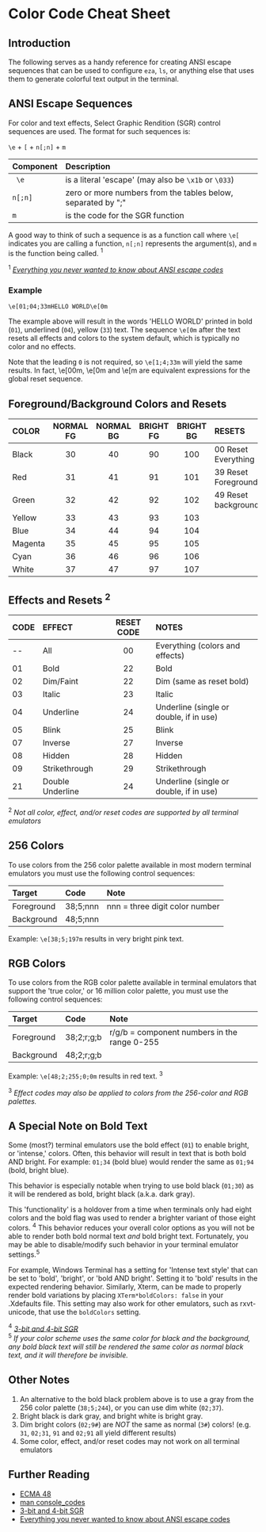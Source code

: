 # Color Code Cheat Sheet

## Introduction

The following serves as a handy reference for creating ANSI escape sequences that
can be used to configure `eza`, `ls`, or anything else that uses them to generate
colorful text output in the terminal.

## ANSI Escape Sequences

For color and text effects, Select Graphic Rendition (SGR) control sequences are
used. The format for such sequences is:

`\e` + `[` + `n[;n]` + `m`

| Component| Description                                                  |
|:---------|:-------------------------------------------------------------|
|` \e`     | is a literal 'escape' (may also be `\x1b` or `\033`)         |
|`n[;n]`   | zero or more numbers from the tables below, separated by ";" |
|`m`       | is the code for the SGR function                             |

A good way to think of such a sequence is as a function call where `\e[` indicates
you are calling a function, `n[;n]` represents the argument(s), and `m` is the
function being called. $^{1}$

$^{1}$ *[Everything you never wanted to know about ANSI escape codes](https://notes.burke.libbey.me/ansi-escape-codes/)*

### Example

`\e[01;04;33mHELLO WORLD\e[0m`

The example above will result in the words 'HELLO WORLD' printed in bold (`01`),
underlined (`04`), yellow (`33`) text. The sequence `\e[0m` after the text resets
all effects and colors to the system default, which is typically no color and no
effects.

Note that the leading `0` is not required, so `\e[1;4;33m` will yield the same
results. In fact, \e[00m, \e[0m and \e[m are equivalent expressions for the global
reset sequence.

## Foreground/Background Colors and Resets

| COLOR   | NORMAL FG | NORMAL BG | BRIGHT FG | BRIGHT BG | RESETS              |
|:--------|:---------:|:---------:|:---------:|:---------:|:--------------------|
| Black   | 30        | 40        | 90        | 100       | 00 Reset Everything |
| Red     | 31        | 41        | 91        | 101       | 39 Reset Foreground |
| Green   | 32        | 42        | 92        | 102       | 49 Reset background |
| Yellow  | 33        | 43        | 93        | 103       |                     |
| Blue    | 34        | 44        | 94        | 104       |                     |
| Magenta | 35        | 45        | 95        | 105       |                     |
| Cyan    | 36        | 46        | 96        | 106       |                     |
| White   | 37        | 47        | 97        | 107       |                     |

## Effects and Resets $^{2}$

| CODE | EFFECT           | RESET CODE | NOTES                                   |
|:-----|:-----------------|:----------:|:----------------------------------------|
| --   | All              | 00         | Everything (colors and effects)         |
| 01   | Bold             | 22         | Bold                                    |
| 02   | Dim/Faint        | 22         | Dim (same as reset bold)                |
| 03   | Italic           | 23         | Italic                                  |
| 04   | Underline        | 24         | Underline (single or double, if in use) |
| 05   | Blink            | 25         | Blink                                   |
| 07   | Inverse          | 27         | Inverse                                 |
| 08   | Hidden           | 28         | Hidden                                  |
| 09   | Strikethrough    | 29         | Strikethrough                           |
| 21   | Double Underline | 24         | Underline (single or double, if in use) |

$^{2}$ *Not all color, effect, and/or reset codes are supported by all terminal emulators*

##   256 Colors

To use colors from the 256 color palette available in most modern terminal emulators
you must use the following control sequences:

| Target     | Code     | Note                           |
|:-----------|:---------|:-------------------------------|
| Foreground | 38;5;nnn | nnn = three digit color number |
| Background | 48;5;nnn |                                |

Example: `\e[38;5;197m` results in very bright pink text.

##   RGB Colors

To use colors from the RGB color palette available in terminal emulators that
support the 'true color,' or 16 million color palette, you must use the following
control sequences:

| Target     | Code       | Note                                         |
|:-----------|:-----------|:---------------------------------------------|
| Foreground | 38;2;r;g;b | r/g/b = component numbers in the range 0-255 |
| Background | 48;2;r;g;b |                                              |

Example: `\e[48;2;255;0;0m` results in red text. $^{3}$

$^{3}$ *Effect codes may also be applied to colors from the 256-color and RGB palettes.*

## A Special Note on Bold Text

Some (most?) terminal emulators use the bold effect (`01`) to enable bright,
or 'intense,' colors. Often, this behavior will result in text that is both bold
AND bright. For example: `01;34` (bold blue) would render the same as `01;94`
(bold, bright blue).

This behavior is especially notable when trying to use bold black (`01;30`) as it
will be rendered as bold, bright black (a.k.a. dark gray).

This 'functionality' is a holdover from a time when terminals only had eight
colors and the bold flag was used to render a brighter variant of those eight
colors. $^{4}$ This behavior reduces your overall color options as you will not
be able to render both bold normal text *and* bold bright text. Fortunately, you
may be able to disable/modify such behavior in your terminal emulator settings.$^{5}$

For example, Windows Terminal has a setting for 'Intense text style' that can be
set to 'bold', 'bright', or 'bold AND bright'. Setting it to 'bold' results in
the expected rendering behavior. Similarly, Xterm, can be made to properly render
bold variations by placing `XTerm*boldColors: false` in your .Xdefaults file.
This setting may also work for other emulators, such as rxvt-unicode, that use the
`boldColors` setting.

$^{4}$ *[3-bit and 4-bit SGR](https://en.wikipedia.org/wiki/ANSI_escape_code#3-bit_and_4-bit)*  
$^{5}$ *If your color scheme uses the same color for black and the background, any bold black text will still be rendered the same color as normal black text, and it will therefore be invisible.*

## Other Notes

1. An alternative to the bold black problem above is to use a gray from the 256
color palette (`38;5;244`), or you can use dim white (`02;37`).
2. Bright black is dark gray, and bright white is bright gray.
3. Dim bright colors (`02;9#`) are *NOT* the same as normal (`3#`) colors!
(e.g. `31`, `02;31`, `91` and `02;91` all yield different results)
4. Some color, effect, and/or reset codes may not work on all terminal emulators

## Further Reading

- [ECMA 48](https://ecma-international.org/wp-content/uploads/ECMA-48_5th_edition_june_1991.pdf)
- [man console_codes](https://man7.org/linux/man-pages/man4/console_codes.4.html)
- [3-bit and 4-bit SGR](https://en.wikipedia.org/wiki/ANSI_escape_code#3-bit_and_4-bit)
- [Everything you never wanted to know about ANSI escape codes](https://notes.burke.libbey.me/ansi-escape-codes/)
